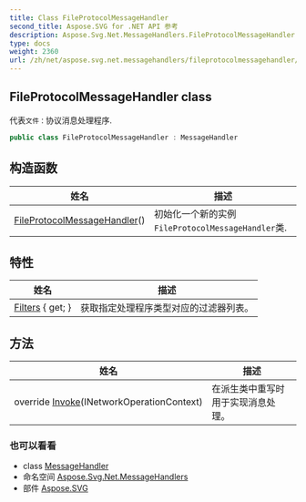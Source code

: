 ```yaml
---
title: Class FileProtocolMessageHandler
second_title: Aspose.SVG for .NET API 参考
description: Aspose.Svg.Net.MessageHandlers.FileProtocolMessageHandler 班级. 代表文件协议消息处理程序.
type: docs
weight: 2360
url: /zh/net/aspose.svg.net.messagehandlers/fileprotocolmessagehandler/
---
```

## FileProtocolMessageHandler class

代表`文件：`协议消息处理程序.

```csharp
public class FileProtocolMessageHandler : MessageHandler
```

## 构造函数

| 姓名 | 描述 |
| --- | --- |
| [FileProtocolMessageHandler](fileprotocolmessagehandler/)() | 初始化一个新的实例`FileProtocolMessageHandler`类. |

## 特性

| 姓名 | 描述 |
| --- | --- |
| [Filters](../../aspose.svg.net/messagehandler/filters/) { get; } | 获取指定处理程序类型对应的过滤器列表。 |

## 方法

| 姓名 | 描述 |
| --- | --- |
| override [Invoke](../../aspose.svg.net.messagehandlers/fileprotocolmessagehandler/invoke/)(INetworkOperationContext) | 在派生类中重写时用于实现消息处理。 |

### 也可以看看

* class [MessageHandler](../../aspose.svg.net/messagehandler/)
* 命名空间 [Aspose.Svg.Net.MessageHandlers](../../aspose.svg.net.messagehandlers/)
* 部件 [Aspose.SVG](../../)


